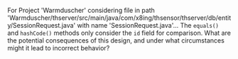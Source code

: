 For Project 'Warmduscher' considering file in path 'Warmduscher/thserver/src/main/java/com/x8ing/thsensor/thserver/db/entity/SessionRequest.java' with name 'SessionRequest.java'... 
The `equals()` and `hashCode()` methods only consider the `id` field for comparison. What are the potential consequences of this design, and under what circumstances might it lead to incorrect behavior?